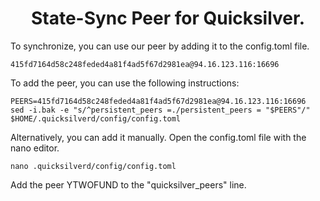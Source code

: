 <h1 align="center"> State-Sync Peer for Quicksilver. </h1>
To synchronize, you can use our peer by adding it to the config.toml file.

```
415fd7164d58c248feded4a81f4ad5f67d2981ea@94.16.123.116:16696
```
To add the peer, you can use the following instructions:
```
PEERS=415fd7164d58c248feded4a81f4ad5f67d2981ea@94.16.123.116:16696
sed -i.bak -e "s/^persistent_peers =./persistent_peers = "$PEERS"/" $HOME/.quicksilverd/config/config.toml
```

Alternatively, you can add it manually.
Open the config.toml file with the nano editor.
```
nano .quicksilverd/config/config.toml
```
Add the peer YTWOFUND to the "quicksilver_peers" line.
